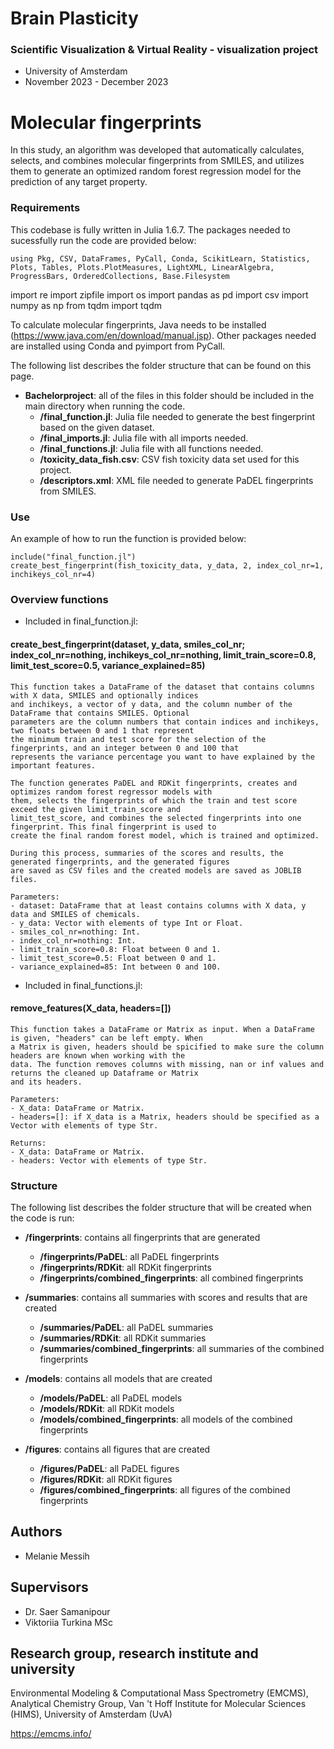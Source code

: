 # Brain Plasticity

### Scientific Visualization & Virtual Reality - visualization project 
- University of Amsterdam
- November 2023 - December 2023

# Molecular fingerprints
In this study, an algorithm was developed that automatically calculates, selects, and combines molecular fingerprints from SMILES, and utilizes them to generate an optimized random forest regression model for the prediction of any target property.

### Requirements

This codebase is fully written in Julia 1.6.7. The packages needed to sucessfully run the code are provided below:

```
using Pkg, CSV, DataFrames, PyCall, Conda, ScikitLearn, Statistics, Plots, Tables, Plots.PlotMeasures, LightXML, LinearAlgebra, ProgressBars, OrderedCollections, Base.Filesystem
```

import re
import zipfile
import os
import pandas as pd
import csv
import numpy as np
from tqdm import tqdm




To calculate molecular fingerprints, Java needs to be installed (https://www.java.com/en/download/manual.jsp). Other packages needed are installed using Conda and pyimport from PyCall.

The following list describes the folder structure that can be found on this page.
- **Bachelorproject**: all of the files in this folder should be included in the main directory when running the code.
  - **/final_function.jl**: Julia file needed to generate the best fingerprint based on the given dataset. 
  - **/final_imports.jl**: Julia file with all imports needed.
  - **/final_functions.jl**: Julia file with all functions needed.
  - **/toxicity_data_fish.csv**: CSV fish toxicity data set used for this project.
  - **/descriptors.xml**: XML file needed to generate PaDEL fingerprints from SMILES.

### Use

An example of how to run the function is provided below:

```
include("final_function.jl")
create_best_fingerprint(fish_toxicity_data, y_data, 2, index_col_nr=1, inchikeys_col_nr=4)
```

### Overview functions

- Included in final_function.jl:
#### create_best_fingerprint(dataset, y_data, smiles_col_nr; index_col_nr=nothing, inchikeys_col_nr=nothing, limit_train_score=0.8, limit_test_score=0.5, variance_explained=85)
    This function takes a DataFrame of the dataset that contains columns with X data, SMILES and optionally indices 
    and inchikeys, a vector of y data, and the column number of the DataFrame that contains SMILES. Optional
    parameters are the column numbers that contain indices and inchikeys, two floats between 0 and 1 that represent 
    the minimum train and test score for the selection of the fingerprints, and an integer between 0 and 100 that 
    represents the variance percentage you want to have explained by the important features. 
    
    The function generates PaDEL and RDKit fingerprints, creates and optimizes random forest regressor models with 
    them, selects the fingerprints of which the train and test score exceed the given limit_train_score and 
    limit_test_score, and combines the selected fingerprints into one fingerprint. This final fingerprint is used to
    create the final random forest model, which is trained and optimized. 
    
    During this process, summaries of the scores and results, the generated fingerprints, and the generated figures 
    are saved as CSV files and the created models are saved as JOBLIB files. 
    
    Parameters:
    - dataset: DataFrame that at least contains columns with X data, y data and SMILES of chemicals. 
    - y_data: Vector with elements of type Int or Float.
    - smiles_col_nr=nothing: Int.
    - index_col_nr=nothing: Int.
    - limit_train_score=0.8: Float between 0 and 1.
    - limit_test_score=0.5: Float between 0 and 1. 
    - variance_explained=85: Int between 0 and 100. 

- Included in final_functions.jl:
#### remove_features(X_data, headers=[])
    This function takes a DataFrame or Matrix as input. When a DataFrame is given, "headers" can be left empty. When 
    a Matrix is given, headers should be spicified to make sure the column headers are known when working with the 
    data. The function removes columns with missing, nan or inf values and returns the cleaned up Dataframe or Matrix 
    and its headers. 
    
    Parameters:
    - X_data: DataFrame or Matrix.
    - headers=[]: if X_data is a Matrix, headers should be specified as a Vector with elements of type Str.
    
    Returns:
    - X_data: DataFrame or Matrix.
    - headers: Vector with elements of type Str.

### Structure

The following list describes the folder structure that will be created when the code is run:
- **/fingerprints**: contains all fingerprints that are generated
  - **/fingerprints/PaDEL**: all PaDEL fingerprints
  - **/fingerprints/RDKit**: all RDKit fingerprints
  - **/fingerprints/combined_fingerprints**: all combined fingerprints
  
- **/summaries**: contains all summaries with scores and results that are created
  - **/summaries/PaDEL**: all PaDEL summaries
  - **/summaries/RDKit**: all RDKit summaries
  - **/summaries/combined_fingerprints**: all summaries of the combined fingerprints

- **/models**: contains all models that are created
  - **/models/PaDEL**: all PaDEL models
  - **/models/RDKit**: all RDKit models
  - **/models/combined_fingerprints**: all models of the combined fingerprints

- **/figures**: contains all figures that are created
  - **/figures/PaDEL**: all PaDEL figures
  - **/figures/RDKit**: all RDKit figures
  - **/figures/combined_fingerprints**: all figures of the combined fingerprints

## Authors
- Melanie Messih

## Supervisors
- Dr. Saer Samanipour
- Viktoriia Turkina MSc

## Research group, research institute and university
Environmental Modeling & Computational Mass Spectrometry (EMCMS), Analytical Chemistry Group, Van 't Hoff Institute for Molecular Sciences (HIMS), University of Amsterdam (UvA)

https://emcms.info/ 
